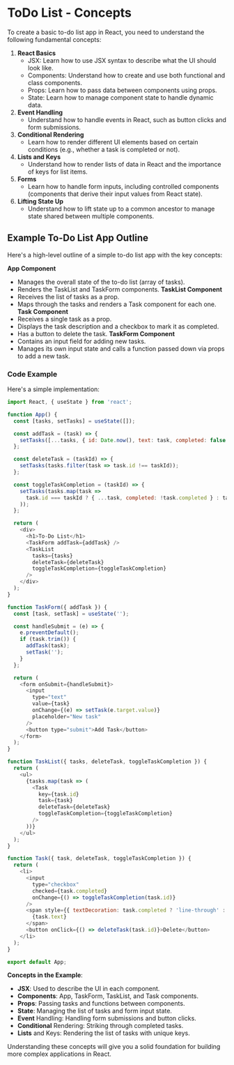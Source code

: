 # ToDo List - Concepts

To create a basic to-do list app in React, you need to understand the following fundamental concepts:

1. **React Basics**
    - JSX: Learn how to use JSX syntax to describe what the UI should look like.
    - Components: Understand how to create and use both functional and class components.
    - Props: Learn how to pass data between components using props.
    - State: Learn how to manage component state to handle dynamic data.
2. **Event Handling**
    - Understand how to handle events in React, such as button clicks and form submissions.
3. **Conditional Rendering**
    - Learn how to render different UI elements based on certain conditions (e.g., whether a task is completed or not).
4. **Lists and Keys**
    - Understand how to render lists of data in React and the importance of keys for list items.
5. **Forms**
    - Learn how to handle form inputs, including controlled components (components that derive their input values from React state).
6. **Lifting State Up**
    - Understand how to lift state up to a common ancestor to manage state shared between multiple components.

## Example To-Do List App Outline
Here's a high-level outline of a simple to-do list app with the key concepts:

**App Component**
- Manages the overall state of the to-do list (array of tasks).
- Renders the TaskList and TaskForm components.
**TaskList Component**
- Receives the list of tasks as a prop.
- Maps through the tasks and renders a Task component for each one.
**Task Component**
- Receives a single task as a prop.
- Displays the task description and a checkbox to mark it as completed.
- Has a button to delete the task.
**TaskForm Component**
- Contains an input field for adding new tasks.
- Manages its own input state and calls a function passed down via props to add a new task.

### Code Example
Here's a simple implementation:
```js
import React, { useState } from 'react';

function App() {
  const [tasks, setTasks] = useState([]);

  const addTask = (task) => {
    setTasks([...tasks, { id: Date.now(), text: task, completed: false }]);
  };

  const deleteTask = (taskId) => {
    setTasks(tasks.filter(task => task.id !== taskId));
  };

  const toggleTaskCompletion = (taskId) => {
    setTasks(tasks.map(task => 
      task.id === taskId ? { ...task, completed: !task.completed } : task
    ));
  };

  return (
    <div>
      <h1>To-Do List</h1>
      <TaskForm addTask={addTask} />
      <TaskList 
        tasks={tasks} 
        deleteTask={deleteTask} 
        toggleTaskCompletion={toggleTaskCompletion} 
      />
    </div>
  );
}

function TaskForm({ addTask }) {
  const [task, setTask] = useState('');

  const handleSubmit = (e) => {
    e.preventDefault();
    if (task.trim()) {
      addTask(task);
      setTask('');
    }
  };

  return (
    <form onSubmit={handleSubmit}>
      <input 
        type="text" 
        value={task} 
        onChange={(e) => setTask(e.target.value)} 
        placeholder="New task" 
      />
      <button type="submit">Add Task</button>
    </form>
  );
}

function TaskList({ tasks, deleteTask, toggleTaskCompletion }) {
  return (
    <ul>
      {tasks.map(task => (
        <Task 
          key={task.id} 
          task={task} 
          deleteTask={deleteTask} 
          toggleTaskCompletion={toggleTaskCompletion} 
        />
      ))}
    </ul>
  );
}

function Task({ task, deleteTask, toggleTaskCompletion }) {
  return (
    <li>
      <input 
        type="checkbox" 
        checked={task.completed} 
        onChange={() => toggleTaskCompletion(task.id)} 
      />
      <span style={{ textDecoration: task.completed ? 'line-through' : 'none' }}>
        {task.text}
      </span>
      <button onClick={() => deleteTask(task.id)}>Delete</button>
    </li>
  );
}

export default App;
```
**Concepts in the Example**:
- **JSX**: Used to describe the UI in each component.
- **Components**: App, TaskForm, TaskList, and Task components.
- **Props**: Passing tasks and functions between components.
- **State**: Managing the list of tasks and form input state.
- **Event** Handling: Handling form submissions and button clicks.
- **Conditional** Rendering: Striking through completed tasks.
- **Lists** and Keys: Rendering the list of tasks with unique keys.

Understanding these concepts will give you a solid foundation for building more complex applications in React.